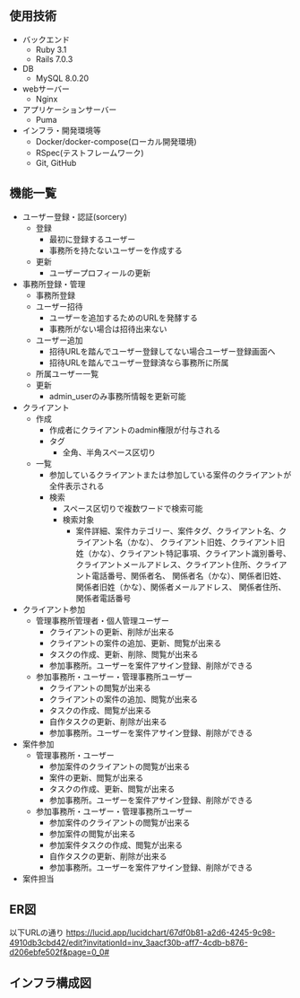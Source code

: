 ## 使用技術
- バックエンド
  - Ruby 3.1
  - Rails 7.0.3<br>
- DB
  - MySQL 8.0.20<br>
- webサーバー
  - Nginx<br>
- アプリケーションサーバー
  - Puma<br>
- インフラ・開発環境等
  <!-- - AWS（VPC, ECS, ECR, RDS, S3, Route 53, ALB, ACM） -->
  - Docker/docker-compose(ローカル開発環境)
  <!-- - CircleCI(自動ビルド、自動テスト、自動デプロイ) -->
  - RSpec(テストフレームワーク)
  <!-- - rubocop(静的コード解析ツール)
  - brakeman(静的解析脆弱性診断) -->
  - Git, GitHub

## 機能一覧
- ユーザー登録・認証(sorcery)
  - 登録
    - 最初に登録するユーザー
    - 事務所を持たないユーザーを作成する
  - 更新
    - ユーザープロフィールの更新
- 事務所登録・管理
  - 事務所登録
  - ユーザー招待
    - ユーザーを追加するためのURLを発酵する
    - 事務所がない場合は招待出来ない
  - ユーザー追加
    - 招待URLを踏んでユーザー登録してない場合ユーザー登録画面へ
    - 招待URLを踏んでユーザー登録済なら事務所に所属
  - 所属ユーザー一覧
  - 更新
    - admin_userのみ事務所情報を更新可能
- クライアント
  - 作成
    - 作成者にクライアントのadmin権限が付与される
    - タグ
      - 全角、半角スペース区切り
  - 一覧
    - 参加しているクライアントまたは参加している案件のクライアントが全件表示される  
    - 検索
      - スペース区切りで複数ワードで検索可能
      - 検索対象
        - 案件詳細、案件カテゴリー、案件タグ、クライアント名、クライアント名（かな）、
          クライアント旧姓、クライアント旧姓（かな）、クライアント特記事項、クライアント識別番号、
          クライアントメールアドレス、クライアント住所、クライアント電話番号、関係者名、
          関係者名（かな）、関係者旧姓、関係者旧姓（かな）、関係者メールアドレス、
          関係者住所、関係者電話番号
- クライアント参加
  - 管理事務所管理者・個人管理ユーザー
    - クライアントの更新、削除が出来る
    - クライアントの案件の追加、更新、閲覧が出来る
    - タスクの作成、更新、削除、閲覧が出来る
    - 参加事務所。ユーザーを案件アサイン登録、削除ができる
  - 参加事務所・ユーザー・管理事務所ユーザー
    - クライアントの閲覧が出来る
    - クライアントの案件の追加、閲覧が出来る
    - タスクの作成、閲覧が出来る
    - 自作タスクの更新、削除が出来る
    - 参加事務所。ユーザーを案件アサイン登録、削除ができる
- 案件参加
  - 管理事務所・ユーザー
    - 参加案件のクライアントの閲覧が出来る
    - 案件の更新、閲覧が出来る
    - タスクの作成、更新、閲覧が出来る
    - 参加事務所。ユーザーを案件アサイン登録、削除ができる
  - 参加事務所・ユーザー・管理事務所ユーザー
    - 参加案件のクライアントの閲覧が出来る
    - 参加案件の閲覧が出来る
    - 参加案件タスクの作成、閲覧が出来る
    - 自作タスクの更新、削除が出来る
    - 参加事務所。ユーザーを案件アサイン登録、削除ができる
- 案件担当
  
## ER図
以下URLの通り
https://lucid.app/lucidchart/67df0b81-a2d6-4245-9c98-4910db3cbd42/edit?invitationId=inv_3aacf30b-aff7-4cdb-b876-d206ebfe502f&page=0_0#

## インフラ構成図